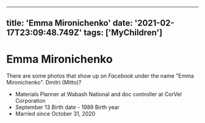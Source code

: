 
---
title: 'Emma Mironichenko'
date: '2021-02-17T23:09:48.749Z'
tags: ['MyChildren']
---

<!-- Exported from TiddlyWiki at 19:18, 22nd October 2022 -->

# Emma Mironichenko

There are some photos that show up on *Facebook* under the name "Emma Mironichenko". Dmitri (Mitto)?

* Materials Planner at Wabash National and doc controller at CorVel Corporation
* September 13 Birth date - 1989 Birth year
* Married since October 31, 2020
